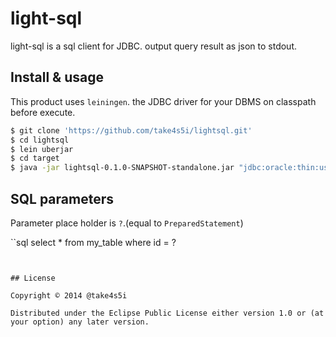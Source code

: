 # light-sql
light-sql is a sql client for JDBC.
output query result as json to stdout.

## Install & usage
This product uses `leiningen`.
the JDBC driver for your DBMS on classpath before execute.

``` sh
$ git clone 'https://github.com/take4s5i/lightsql.git'
$ cd lightsql
$ lein uberjar
$ cd target
$ java -jar lightsql-0.1.0-SNAPSHOT-standalone.jar "jdbc:oracle:thin:user/pass@localhost:1521:sid" path/to/query.sql param1 param2 ...
```

## SQL parameters
Parameter place holder is `?`.(equal to `PreparedStatement`)

``sql
select * from my_table where id = ?
```


## License

Copyright © 2014 @take4s5i

Distributed under the Eclipse Public License either version 1.0 or (at
your option) any later version.
